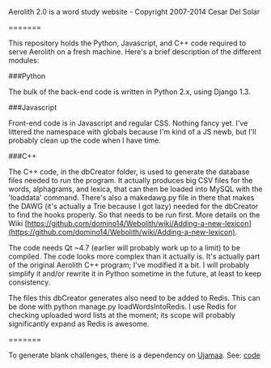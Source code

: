 Aerolith 2.0 is a word study website - Copyright 2007-2014 Cesar Del Solar

=======

This repository holds the Python, Javascript, and C++ code required to serve Aerolith on a fresh machine. Here's
a brief description of the different modules:

###Python

The bulk of the back-end code is written in Python 2.x, using Django 1.3. 

###Javascript

Front-end code is in Javascript and regular CSS. Nothing fancy yet. I've littered the namespace with globals because I'm
kind of a JS newb, but I'll probably clean up the code when I have time.

###C++

The C++ code, in the dbCreator folder, is used to generate the database files needed to run the program. It actually
produces big CSV files for the words, alphagrams, and lexica, that can then be loaded into MySQL with the 'loaddata' 
command. There's also a makedawg.py file in there that makes the DAWG (it's actually a Trie because I got lazy) needed
for the dbCreator to find the hooks properly. So that needs to be run first. More details on the Wiki 
[https://github.com/domino14/Webolith/wiki/Adding-a-new-lexicon](https://github.com/domino14/Webolith/wiki/Adding-a-new-lexicon).

The code needs Qt ~4.7 (earlier will probably work up to a limit) to be compiled. The code looks more complex than
it actually is. It's actually part of the original Aerolith C++ program; I've modified it a bit. I will probably
simplify it and/or rewrite it in Python sometime in the future, at least to keep consistency.

The files this dbCreator generates also need to be added to Redis. This can be done with python manage.py loadWordsIntoRedis.
I use Redis for checking uploaded word lists at the moment; its scope will probably significantly expand as Redis is awesome.

=======

To generate blank challenges, there is a dependency on [Ujamaa](https://github.com/domino14/ujamaa). 
See: [code](https://github.com/domino14/ujamaa/blob/v0.0.3/src/anagrammer/gen_blank_challenges.c)

